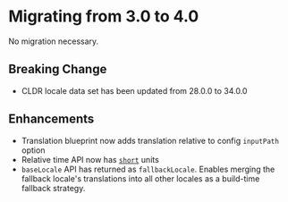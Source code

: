 # Migrating from 3.0 to 4.0

No migration necessary.

## Breaking Change

- CLDR locale data set has been updated from 28.0.0 to 34.0.0

## Enhancements

- Translation blueprint now adds translation relative to config `inputPath` option
- Relative time API now has [`short`](https://github.com/ember-intl/ember-intl/blob/master/docs/format-relative-options.md#format-relative-options) units
- `baseLocale` API has returned as `fallbackLocale`. Enables merging the fallback locale's translations into all other locales as a build-time fallback strategy.
